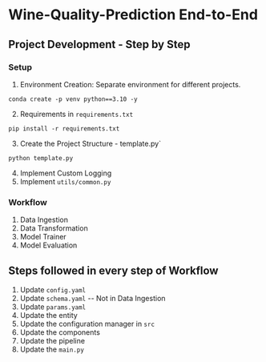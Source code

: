 # Wine-Quality-Prediction End-to-End

## Project Development - Step by Step
### Setup
1. Environment Creation: Separate environment for different projects.
```
conda create -p venv python==3.10 -y
```
2. Requirements in `requirements.txt`
```
pip install -r requirements.txt
```
3. Create the Project Structure - template.py`
```
python template.py
```
4. Implement Custom Logging
5. Implement `utils/common.py`

### Workflow
1. Data Ingestion
2. Data Transformation
3. Model Trainer
4. Model Evaluation

## Steps followed in every step of Workflow
1. Update `config.yaml`
2. Update `schema.yaml` -- Not in Data Ingestion
3. Update `params.yaml`
4. Update the entity
5. Update the configuration manager in `src`
6. Update the components
7. Update the pipeline
8. Update the `main.py`
